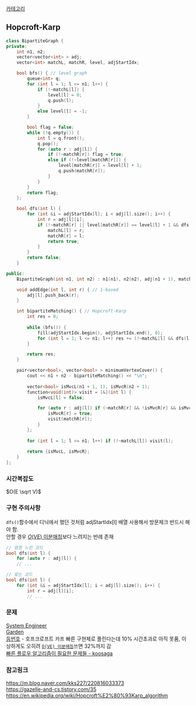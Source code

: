 [카테고리](/README.md)
## Hopcroft-Karp
```cpp
class BipartiteGraph {
private:
    int n1, n2;
    vector<vector<int> > adj;
    vector<int> matchL, matchR, level, adjStartIdx;

    bool bfs() { // level graph
        queue<int> q;
        for (int l = 1; l <= n1; l++) {
            if (!~matchL[l]) {
                level[l] = 0;
                q.push(l);
            }
            else level[l] = -1;
        }

        bool flag = false;
        while (!q.empty()) {
            int l = q.front();
            q.pop();
            for (auto r : adj[l]) {
                if (!~matchR[r]) flag = true;
                else if (!~level[matchR[r]]) {
                    level[matchR[r]] = level[l] + 1;
                    q.push(matchR[r]);
                }
            }
        }
        return flag;
    };

    bool dfs(int l) {
        for (int &i = adjStartIdx[l]; i < adj[l].size(); i++) {
            int r = adj[l][i];
            if (!~matchR[r] || level[matchR[r]] == level[l] + 1 && dfs(matchR[r])) {
                matchL[l] = r;
                matchR[r] = l;
                return true;
            }
        }
        return false;
    }

public:
    BipartiteGraph(int n1, int n2) : n1(n1), n2(n2), adj(n1 + 1), matchL(n1 + 1, -1), matchR(n2 + 1, -1), level(n1 + 1), adjStartIdx(n1 + 1) {}

    void addEdge(int l, int r) { // 1-based
        adj[l].push_back(r);
    }

    int bipartiteMatching() { // Hopcroft-Karp
        int res = 0;
        
        while (bfs()) {
            fill(adjStartIdx.begin(), adjStartIdx.end(), 0);
            for (int l = 1; l <= n1; l++) res += (!~matchL[l] && dfs(l));
        }

        return res;
    }

    pair<vector<bool>, vector<bool> > minimumVertexCover() {
        cout << n1 + n2 - bipartiteMatching() << "\n";
        
        vector<bool> isMvcL(n1 + 1, 1), isMvcR(n2 + 1);
        function<void(int)> visit = [&](int l) {
            isMvcL[l] = false;

            for (auto r : adj[l]) if (~matchR[r] && !isMvcR[r] && isMvcL[matchR[r]]) {
                isMvcR[r] = true;
                visit(matchR[r]);
            }
        };
        
        for (int l = 1; l <= n1; l++) if (!~matchL[l]) visit(l);
        
        return {isMvcL, isMvcR};
    }
};
```
### 시간복잡도
$O(E \sqrt V)$   

### 구현 주의사항
`dfs()`함수에서 디닉에서 했던 것처럼 adjStartIdx[l] 배열 사용해서 방문체크 반드시 해야 함.   
안할 경우 [$O(VE)$ 이분매칭](/그래프%20이론/네트워크%20플로우/이분매칭.md)보다 느려지는 반례 존재
```cpp
// 엄청 느린 코드
bool dfs(int l) {
    for (auto r : adj[l]) {
    // ...

// 맞는 코드
bool dfs(int l) {
    for (int &i = adjStartIdx[l]; i < adj[l].size(); i++) {
        int r = adj[l][i];
        // ...
```


### 문제
[System Engineer](https://www.acmicpc.net/problem/3736)   
[Garden](https://www.acmicpc.net/problem/20252)   
[등번호](https://www.acmicpc.net/problem/1733) - 호프크로프트 카프 빠른 구현체로 풀린다는데 10% 시간초과로 아직 못품, 이상하게도 오히려 [`O(VE) 이분매칭`](/그래프%20이론/네트워크%20플로우/이분매칭.md)쓰면 32%까지 감   
[빠른 플로우 알고리즘이 필요한 문제들 - koosaga](https://www.acmicpc.net/workbook/view/882)   

### 참고링크
https://m.blog.naver.com/kks227/220816033373   
https://gazelle-and-cs.tistory.com/35   
https://en.wikipedia.org/wiki/Hopcroft%E2%80%93Karp_algorithm   